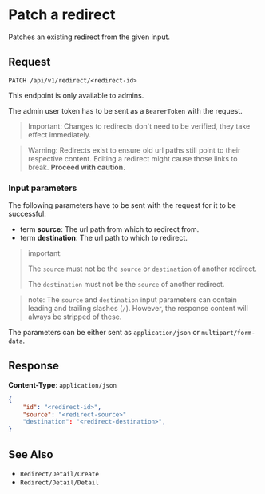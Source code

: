 # Patch a redirect

Patches an existing redirect from the given input.

## Request

    PATCH /api/v1/redirect/<redirect-id>

This endpoint is only available to admins.

The admin user token has to be sent as a `BearerToken` with the request.

> Important: Changes to redirects don't need to be verified, they take effect immediately.

> Warning: Redirects exist to ensure old url paths still point to their respective content. Editing a redirect might cause those links to break. **Proceed with caution.**

### Input parameters

The following parameters have to be sent with the request for it to be successful:

- term **source**: The url path from which to redirect from.
- term **destination**: The url path to which to redirect.

> important: 
>
> The `source` must not be the `source` or `destination` of another redirect. 
>
> The `destination` must not be the `source` of another redirect.

> note: The `source` and `destination` input parameters can contain leading and trailing slashes (`/`). However, the response content will always be stripped of these.

The parameters can be either sent as `application/json` or `multipart/form-data`.

## Response

**Content-Type**: `application/json`

```json
{
    "id": "<redirect-id>",
    "source": "<redirect-source>"
    "destination": "<redirect-destination>",
}
```

## See Also

* ``Redirect/Detail/Create``
* ``Redirect/Detail/Detail``
